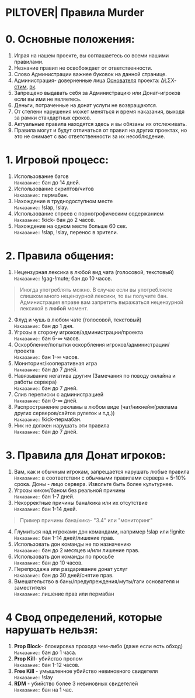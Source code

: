 # PILTOVER| Правила Murder
# 0. Основные положения:
1. Играя на нашем проекте, вы соглашаетесь со всеми нашими правилами.
2. Незнание правил не освобождает от ответственности.
3. Слово Администрации важнее буковок на данной странице.
4. Администрация- доверненные лица [Основателя](https://vk.com/oleg_volkov_ru) проекта: ΔŁΣХ- [стим](http://steamcommunity.com/profiles/76561198150757068/), [вк](https://vk.com/randomaddresss).
5. Запрещено выдавать себя за Администрацию или Донат-игроков если вы ими не являетесь.
6. Деньги, потраченные на донат услуги не возвращаются.
7. От степени нарушения может меняться и время наказания, выходя за рамки стандартных сроков.
8. Актуальные правила находятся здесь и вы обязаны их отслеживать.
9. Правила могут и будут отличаться от правил на других проектах, но это не снимает с вас ответственности за их несоблюдение.
# 1. Игровой процесс:
1. Использование багов
<br> `Наказание:` бан до 14 дней.
2. Использование скриптов/читов
<br> `Наказание:` пермабан.
3. Нахождение в труднодоступном месте
<br> `Наказание:` !slap, !slay.
4. Использование спреев с порногрофическим содержанием
<br> `Наказание:` !kick- бан до 2 часов.
5. Нахождение на одном месте больше 60 сек.
<br> `Наказание:` !slap, !slay, перенос в зрители.
# 2. Правила общения:
1. Нецензурная лексика в любой вид чата (голосовой, текстовый)
<br> `Наказание:` !gag-!mute; бан до 10 часов.
> Иногда употреблять можно. В случае если вы употребляете слишком много нецензурной лексики, то вы получите бан.
> <br> Администрация вправе вам запретить выражаться нецензурной лексикой в **любой** момент.  
2. Флуд и чушь в любом чате (голосовой, текстовый)
<br> `Наказание:` бан до 1 дня.
3. Угрозы в сторону игроков/администрации/проекта 
<br> `Наказание:` бан 6-∞ часов.
4. Оскорбление/попытки оскорбления игроков/администрации/проекта 
<br> `Наказание:` бан 1-∞ часов.
5. Мониторинг/кооперативная игра
<br> `Наказание:` бан до 7 дней.
6. Навязывание негатива другим (Замечания по поводу онлайна и работы сервера) 
<br> `Наказание:` бан до 7 дней.
7. Слив переписки с администрацией
<br> `Наказание:` бан 0-∞ дней.
8. Распространение рекламы в любом виде (чат/никнейм(реклама других серверов/сайтов рулеток и т.д.))
<br> `Наказание:` !kick-пермабан.
9. Ник не должен нарушать эти правила 
<br> `Наказание:` бан до 7 дней.
# 3. Правила для Донат игроков:
1. Вам, как и обычным игрокам, запрещается нарушать любые правила 
<br> `Наказание:` в соответствии с обычными правилами сервера + 5-10% срока. Доны - лицо сервера. Извольте быть более культурнее.
2. Угрозы киком/баном без реальной причины
<br> `Наказание:` бан 1-7 дней.
3. Некорректные причины бана/кика или их отсутствие
<br> `Наказание:` бан 1-14 дней.
> Пример причины бана/кика- "3.4" или "мониторинг"
4. Глумиться над игроками дон командами, например !slap или !ignite
<br> `Наказание:` бан 1-14 дней/лишение прав.
5. Использовать дон команды не по назначению
<br> `Наказание:` бан до 2 месяцев и/или лишение прав.
6. Использовать дон команды по просьбе
<br> `Наказание:` бан до 10 часов.
6. Перепродажа или раздаривание донат услуг
<br> `Наказание:` бан до 30 дней/снятие прав.
7. Вмешательство в баны/предупреждения/муты/гаги основателя и заместителя
<br> `Наказание:` лишение прав или пермабан
# 4 Свод определений, которые нарушать нельзя:
1. **Prop Block**- блокировка прохода чем-либо (даже если есть обход) 
<br> `Наказание:` бан до 1 часа.
2. **Prop Kill**- убийство пропом
<br> `Наказание:` бан 1-12 часов.
3. **Free Kill** - умышленное убийство невиновного свидетеля
<br> `Наказание:` !slay
4. **RDM** - убийство более 3 невиновных свидетелей
<br> `Наказание:` бан на 1 час.

